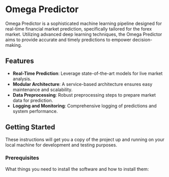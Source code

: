 # Omega Predictor

Omega Predictor is a sophisticated machine learning pipeline designed for real-time financial market prediction, specifically tailored for the forex market. Utilizing advanced deep learning techniques, the Omega Predictor aims to provide accurate and timely predictions to empower decision-making.

## Features

- **Real-Time Prediction**: Leverage state-of-the-art models for live market analysis.
- **Modular Architecture**: A service-based architecture ensures easy maintenance and scalability.
- **Data Preprocessing**: Robust preprocessing steps to prepare market data for prediction.
- **Logging and Monitoring**: Comprehensive logging of predictions and system performance.

## Getting Started

These instructions will get you a copy of the project up and running on your local machine for development and testing purposes.

### Prerequisites

What things you need to install the software and how to install them:

